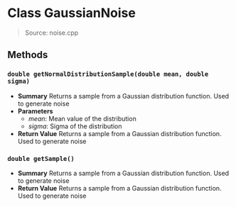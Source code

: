 # Class GaussianNoise
> Source: noise.cpp
## Methods
### ``double getNormalDistributionSample(double mean, double sigma)``
* **Summary**
  Returns a sample from a Gaussian distribution function. Used to generate noise
* **Parameters**
  * _mean_: Mean value of the distribution
  * _sigma_: Sigma of the distribution
* **Return Value**
  Returns a sample from a Gaussian distribution function. Used to generate noise
### ``double getSample()``
* **Summary**
  Returns a sample from a Gaussian distribution function. Used to generate noise
* **Return Value**
  Returns a sample from a Gaussian distribution function. Used to generate noise

